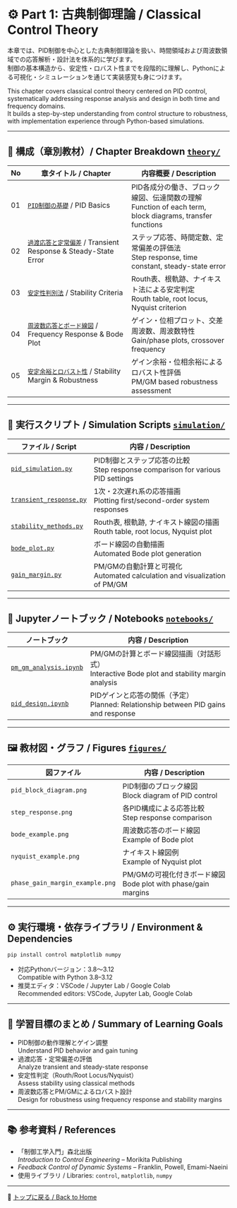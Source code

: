 # ⚙️ Part 1: 古典制御理論 / Classical Control Theory

本章では、PID制御を中心とした古典制御理論を扱い、時間領域および周波数領域での応答解析・設計法を体系的に学びます。  
制御の基本構造から、安定性・ロバスト性までを段階的に理解し、Pythonによる可視化・シミュレーションを通じて実装感覚も身につけます。

This chapter covers classical control theory centered on PID control, systematically addressing response analysis and design in both time and frequency domains.  
It builds a step-by-step understanding from control structure to robustness, with implementation experience through Python-based simulations.

---

## 🧭 構成（章別教材）/ Chapter Breakdown [`theory/`](theory/)

| No | 章タイトル / Chapter | 内容概要 / Description |
|----|-----------------------|-------------------------|
| 01 | [`PID制御の基礎`](theory/01_pid_control.md) / PID Basics | PID各成分の働き、ブロック線図、伝達関数の理解<br>Function of each term, block diagrams, transfer functions |
| 02 | [`過渡応答と定常偏差`](theory/02_transient_response.md) / Transient Response & Steady-State Error | ステップ応答、時間定数、定常偏差の評価法<br>Step response, time constant, steady-state error |
| 03 | [`安定性判別法`](theory/03_stability_methods.md) / Stability Criteria | Routh表、根軌跡、ナイキスト法による安定判定<br>Routh table, root locus, Nyquist criterion |
| 04 | [`周波数応答とボード線図`](theory/04_freq_analysis.md) / Frequency Response & Bode Plot | ゲイン・位相プロット、交差周波数、周波数特性<br>Gain/phase plots, crossover frequency |
| 05 | [`安定余裕とロバスト性`](theory/05_gain_margin.md) / Stability Margin & Robustness | ゲイン余裕・位相余裕によるロバスト性評価<br>PM/GM based robustness assessment |

---

## 🧪 実行スクリプト / Simulation Scripts [`simulation/`](simulation/)

| ファイル / Script | 内容 / Description |
|------------------|--------------------|
| [`pid_simulation.py`](simulation/pid_simulation.py) | PID制御とステップ応答の比較<br>Step response comparison for various PID settings |
| [`transient_response.py`](simulation/transient_response.py) | 1次・2次遅れ系の応答描画<br>Plotting first/second-order system responses |
| [`stability_methods.py`](simulation/stability_methods.py) | Routh表, 根軌跡, ナイキスト線図の描画<br>Routh table, root locus, Nyquist plot |
| [`bode_plot.py`](simulation/bode_plot.py) | ボード線図の自動描画<br>Automated Bode plot generation |
| [`gain_margin.py`](simulation/gain_margin.py) | PM/GMの自動計算と可視化<br>Automated calculation and visualization of PM/GM |

---

## 📓 Jupyterノートブック / Notebooks [`notebooks/`](notebooks/)

| ノートブック | 内容 / Description |
|--------------|--------------------|
| [`pm_gm_analysis.ipynb`](notebooks/pm_gm_analysis.ipynb) | PM/GMの計算とボード線図描画（対話形式）<br>Interactive Bode plot and stability margin analysis |
| [`pid_design.ipynb`](notebooks/pid_design.ipynb) | PIDゲインと応答の関係（予定）<br>Planned: Relationship between PID gains and response |

---

## 🖼️ 教材図・グラフ / Figures [`figures/`](figures/)

| 図ファイル | 内容 / Description |
|------------|--------------------|
| `pid_block_diagram.png` | PID制御のブロック線図<br>Block diagram of PID control |
| `step_response.png` | 各PID構成による応答比較<br>Step response comparison |
| `bode_example.png` | 周波数応答のボード線図<br>Example of Bode plot |
| `nyquist_example.png` | ナイキスト線図例<br>Example of Nyquist plot |
| `phase_gain_margin_example.png` | PM/GMの可視化付きボード線図<br>Bode plot with phase/gain margins |

---

## ⚙️ 実行環境・依存ライブラリ / Environment & Dependencies

```bash
pip install control matplotlib numpy
```

- 対応Pythonバージョン：3.8〜3.12  
  Compatible with Python 3.8–3.12  
- 推奨エディタ：VSCode / Jupyter Lab / Google Colab  
  Recommended editors: VSCode, Jupyter Lab, Google Colab

---

## 🧠 学習目標のまとめ / Summary of Learning Goals

- PID制御の動作理解とゲイン調整  
  Understand PID behavior and gain tuning  
- 過渡応答・定常偏差の評価  
  Analyze transient and steady-state response  
- 安定性判定（Routh/Root Locus/Nyquist）  
  Assess stability using classical methods  
- 周波数応答とPM/GMによるロバスト設計  
  Design for robustness using frequency response and stability margins

---

## 📚 参考資料 / References

- 「制御工学入門」森北出版  
  *Introduction to Control Engineering* – Morikita Publishing  
- *Feedback Control of Dynamic Systems* – Franklin, Powell, Emami-Naeini  
- 使用ライブラリ / Libraries: `control`, `matplotlib`, `numpy`

---

📎 [トップに戻る / Back to Home](../README.md)
